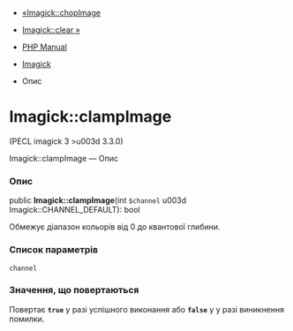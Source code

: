 - [«Imagick::chopImage](imagick.chopimage.md)
- [Imagick::clear »](imagick.clear.md)

- [PHP Manual](index.md)
- [Imagick](class.imagick.md)
- Опис

# Imagick::clampImage

(PECL imagick 3 \>u003d 3.3.0)

Imagick::clampImage — Опис

### Опис

public **Imagick::clampImage**(int `$channel` u003d
Imagick::CHANNEL_DEFAULT): bool

Обмежує діапазон кольорів від 0 до квантової глибини.

### Список параметрів

`channel`

### Значення, що повертаються

Повертає **`true`** у разі успішного виконання або **`false`** у
у разі виникнення помилки.
